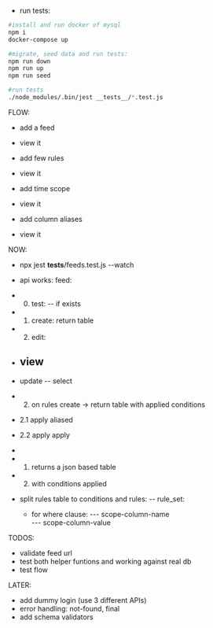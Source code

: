 - run tests:

```sh
#install and run docker of mysql
npm i
docker-compose up

#migrate, seed data and run tests:
npm run down
npm run up
npm run seed

#run tests
./node_modules/.bin/jest __tests__/*.test.js
```

FLOW:

- add a feed
- view it

- add few rules
- view it

- add time scope
- view it

- add column aliases
- view it

NOW:

- npx jest **tests**/feeds.test.js --watch
- api works:
  feed:
- 0. test:
     -- if exists
- 1. create: return table
- 2. edit:
- ## view
- update
  -- select

- 2.  on rules create -> return table with applied conditions
- 2.1 apply aliased
- 2.2 apply apply
-
- 1. returns a json based table
- 2. with conditions applied

- split rules table to conditions and rules:
  -- rule_set:
  - for where clause:
    --- scope-column-name  
    --- scope-column-value

TODOS:

- validate feed url
- test both helper funtions and working against real db
- test flow

LATER:

- add dummy login (use 3 different APIs)
- error handling: not-found, final
- add schema validators
